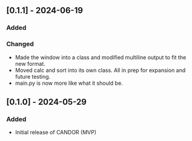## [0.1.1] - 2024-06-19

### Added

### Changed
- Made the window into a class and modified multiline output to fit the new format.
- Moved calc and sort into its own class.  All in prep for expansion and future testing.
- main.py is now more like what it should be.

## [0.1.0] - 2024-05-29

### Added
- Initial release of CANDOR (MVP)